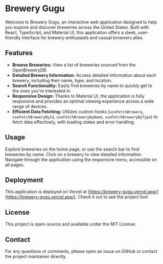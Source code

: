 # Brewery Gugu

Welcome to Brewery Gugu, an interactive web application designed to help you explore and discover breweries across the United States. Built with React, TypeScript, and Material UI, this application offers a sleek, user-friendly interface for brewery enthusiasts and casual browsers alike.

## Features

- **Browse Breweries:** View a list of breweries sourced from the OpenBreweryDB.
- **Detailed Brewery Information:** Access detailed information about each brewery, including their name, type, and location.
- **Search Functionality:** Easily find breweries by name to quickly get to the ones you're interested in.
- **Responsive Design:** Thanks to Material UI, the application is fully responsive and provides an optimal viewing experience across a wide range of devices.
- **Efficient Data Fetching:** Utilizes custom hooks (`useFetchBrewery`, `useFetchBreweryById`, `useFetchBreweryByName`, `useFetchBreweryByType`) to fetch data effectively, with loading states and error handling.

## Usage

Explore breweries on the home page, or use the search bar to find breweries by name. Click on a brewery to view detailed information. Navigate through the application using the responsive menu, accessible on all pages.

## Deployment

This application is deployed on Vercel at [https://brewery-gugu.vercel.app/](https://brewery-gugu.vercel.app/). Check it out to see the project live!

## License

This project is open-source and available under the MIT License.

## Contact

For any questions or comments, please open an issue on GitHub or contact the project maintainer directly.
